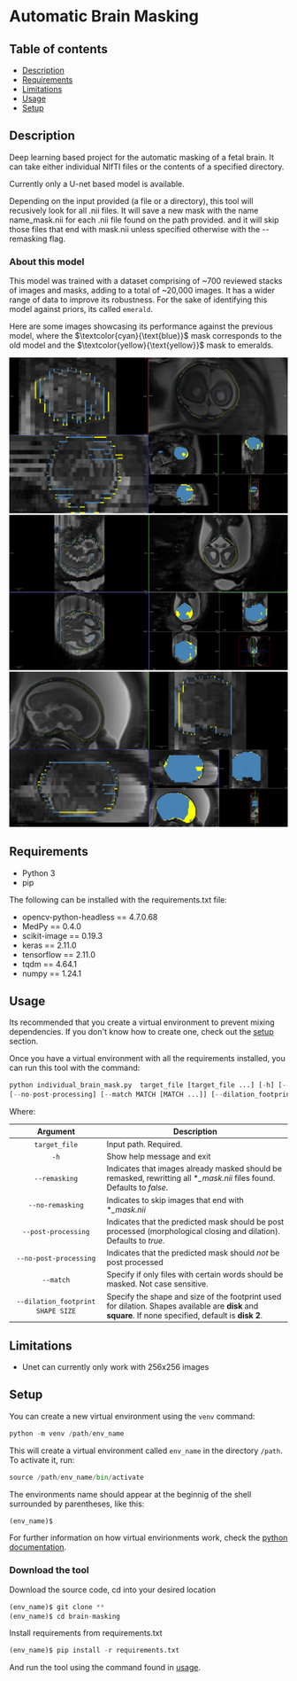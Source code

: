 # Automatic Brain Masking

## Table of contents

* [Description](#description)
* [Requirements](#requirements)
* [Limitations](#limitations)
* [Usage](#usage)
* [Setup](#setup)

## Description

Deep learning based project for the automatic masking of a fetal brain. It can take either individual NIfTI files or the contents
of a specified directory.

Currently only a U-net based model is available.

Depending on the input provided (a file or a directory), this tool will recusively look for all .nii files. 
It will save a new mask with the name name_mask.nii for each .nii file found on the path provided. and it 
will skip those files that end with mask.nii unless specified otherwise with the --remasking flag.

### About this model

This model was trained with a dataset comprising of ~700 reviewed stacks of images and masks, adding to a total of ~20,000 images. 
It has a wider range of data to improve its robustness. For the sake of identifying this model against priors, its called `emerald`.

Here are some images showcasing its performance against the previous model, where the $\textcolor{cyan}{\text{blue}}$ mask corresponds to the old model and the $\textcolor{yellow}{\text{yellow}}$ mask to emeralds.

![image1](image1.png)
![image2](image2.png)
![image3](image3.png)

## Requirements

- Python 3
- pip

The following can be installed with the requirements.txt file:

- opencv-python-headless == 4.7.0.68
- MedPy == 0.4.0
- scikit-image == 0.19.3
- keras == 2.11.0
- tensorflow == 2.11.0
- tqdm == 4.64.1
- numpy == 1.24.1

## Usage

Its recommended that you create a virtual environment to prevent mixing dependencies. If you don't know how to create one,
check out the [setup](#setup) section.

Once you have a virtual environment with all the requirements installed, you can run this tool with the command:

```python
python individual_brain_mask.py  target_file [target_file ...] [-h] [--remasking] [--no-remasking] [--post-processing] \
[--no-post-processing] [--match MATCH [MATCH ...]] [--dilation_footprint SHAPE SIZE]
```
                        
Where:
   
|              Argument             | Description                                                                                                                                              |
|:---------------------------------:|----------------------------------------------------------------------------------------------------------------------------------------------------------|
|           `target_file`           | Input path. Required.                                                                                                                                    |
|                `-h`               | Show help message and exit                                                                                                                               |
|           `--remasking`           | Indicates that images already masked should be remasked, rewritting all **_mask.nii* files found. Defaults to  *false*.                                 |
|          `--no-remasking`         | Indicates to skip images that end with **_mask.nii*                                                                                                      |
|        `--post-processing`        | Indicates that the predicted mask should be post processed (morphological closing and dilation). Defaults to  *true*.                                    |
|       `--no-post-processing`      | Indicates that the predicted mask should *not* be post processed                                                                                         |
|             `--match`             | Specify if only files with certain words should be masked. Not case sensitive.                                                                           |
| `--dilation_footprint SHAPE SIZE` | Specify the shape and size of the footprint used for dilation. Shapes available are  **disk** and **square**. If none specified, default is **disk 2**. |

## Limitations
- Unet can currently only work with 256x256 images

## Setup

You can create a new virtual environment using the `venv` command:

```python
python -m venv /path/env_name
```
    
This will create a virtual environment called `env_name` in the directory `/path`.
To activate it, run:

```python
source /path/env_name/bin/activate
```

The environments name should appear at the beginnig of the shell surrounded by parentheses, like this:

```python
(env_name)$
```
    
For further information on how virtual envirionments work, check the [python documentation](https://docs.python.org/3/library/venv.html).
    
### Download the tool

Download the source code, cd into your desired location

```python
(env_name)$ git clone **
(env_name)$ cd brain-masking
```

Install requirements from requirements.txt

```python
(env_name)$ pip install -r requirements.txt
```
    
 And run the tool using the command found in [usage](#usage).
